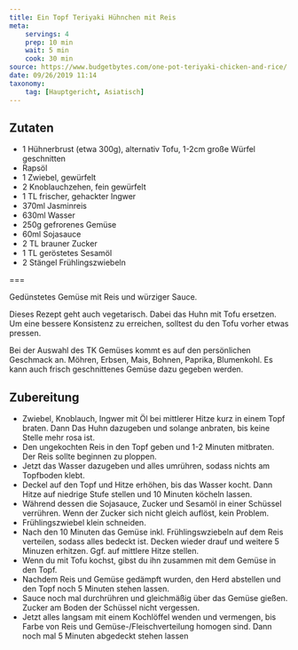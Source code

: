 ```yaml
---
title: Ein Topf Teriyaki Hühnchen mit Reis
meta:
    servings: 4
    prep: 10 min
    wait: 5 min
    cook: 30 min
source: https://www.budgetbytes.com/one-pot-teriyaki-chicken-and-rice/
date: 09/26/2019 11:14
taxonomy:
    tag: [Hauptgericht, Asiatisch]
---
```

## Zutaten

* 1 Hühnerbrust (etwa 300g), alternativ Tofu, 1-2cm große Würfel geschnitten
* Rapsöl
* 1 Zwiebel, gewürfelt
* 2 Knoblauchzehen, fein gewürfelt
* 1 TL frischer, gehackter Ingwer
* 370ml Jasminreis
* 630ml Wasser
* 250g gefrorenes Gemüse
* 60ml Sojasauce
* 2 TL brauner Zucker
* 1 TL geröstetes Sesamöl
* 2 Stängel Frühlingszwiebeln

===

Gedünstetes Gemüse mit Reis und würziger Sauce.

Dieses Rezept geht auch vegetarisch. Dabei das Huhn mit Tofu ersetzen. Um eine bessere Konsistenz zu erreichen, solltest du den Tofu vorher etwas pressen.

Bei der Auswahl des TK Gemüses kommt es auf den persönlichen Geschmack an. Möhren, Erbsen, Mais, Bohnen, Paprika, Blumenkohl. Es kann auch frisch geschnittenes Gemüse dazu gegeben werden.

## Zubereitung

* Zwiebel, Knoblauch, Ingwer mit Öl bei mittlerer Hitze kurz in einem Topf braten. Dann Das Huhn dazugeben und solange anbraten, bis keine Stelle mehr rosa ist.
* Den ungekochten Reis in den Topf geben und 1-2 Minuten mitbraten. Der Reis sollte beginnen zu ploppen.
* Jetzt das Wasser dazugeben und alles umrühren, sodass nichts am Topfboden klebt.
* Deckel auf den Topf und Hitze erhöhen, bis das Wasser kocht. Dann Hitze auf niedrige Stufe stellen und 10 Minuten köcheln lassen.
* Während dessen die Sojasauce, Zucker und Sesamöl in einer Schüssel verrühren. Wenn der Zucker sich nicht gleich auflöst, kein Problem.
* Frühlingszwiebel klein schneiden.
* Nach den 10 Minuten das Gemüse inkl. Frühlingswziebeln auf dem Reis verteilen, sodass alles bedeckt ist. Decken wieder drauf und weitere 5 Minuzen erhitzen. Ggf. auf mittlere Hitze stellen.
* Wenn du mit Tofu kochst, gibst du ihn zusammen mit dem Gemüse in den Topf.
* Nachdem Reis und Gemüse gedämpft wurden, den Herd abstellen und den Topf noch 5 Minuten stehen lassen.
* Sauce noch mal durchrühren und gleichmäßig über das Gemüse gießen. Zucker am Boden der Schüssel nicht vergessen.
* Jetzt alles langsam mit einem Kochlöffel wenden und vermengen, bis Farbe von Reis und Gemüse-/Fleischverteilung homogen sind. Dann noch mal 5 Minuten abgedeckt stehen lassen


